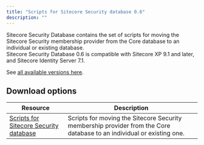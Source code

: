 ```yaml
---
title: "Scripts for Sitecore Security database 0.6"
description: ""
---
```


Sitecore Security Database contains the set of scripts for moving the Sitecore Security membership provider from the Core database to an individual or existing database.\
Sitecore Security Database 0.6 is compatible with Sitecore XP 9.1 and later, and Sitecore Identity Server 7.1.

See [all available versions here](/downloads/Scripts_for_Sitecore_Security_database).    

## Download options

 | Resource | Description |
 | --- | --- |
 | [Scripts for Sitecore Security database](https://scdp.blob.core.windows.net/downloads/Scripts%20for%20Sitecore%20Security%20database/0x/Scripts%20for%20Sitecore%20Security%20database%2006/Divide%20Core%20db%20into%20core%20security%20v0.6.zip) | Scripts for moving the Sitecore Security membership provider from the Core database to an individual or existing one. |